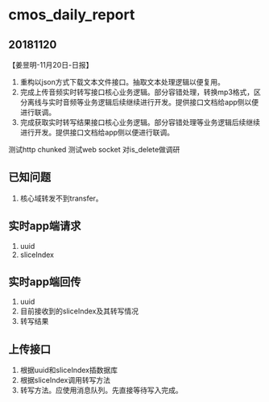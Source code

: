 # cmos_daily_report

## 20181120
【姜昱明-11月20日-日报】
1. 重构以json方式下载文本文件接口。抽取文本处理逻辑以便复用。
2. 完成上传音频实时转写接口核心业务逻辑。部分容错处理，转换mp3格式，区分离线与实时音频等业务逻辑后续继续进行开发。提供接口文档给app侧以便进行联调。
3. 完成获取实时转写结果接口核心业务逻辑。部分容错处理等业务逻辑后续继续进行开发。提供接口文档给app侧以便进行联调。

测试http chunked
测试web socket
对is_delete做调研

## 已知问题

1. 核心域转发不到transfer。

## 实时app端请求

1. uuid
2. sliceIndex

## 实时app端回传

1. uuid
2. 目前接收到的sliceIndex及其转写情况
3. 转写结果

## 上传接口

1. 根据uuid和sliceIndex插数据库
2. 根据sliceIndex调用转写方法
3. 转写方法。应使用消息队列。先直接等待写入完成。
